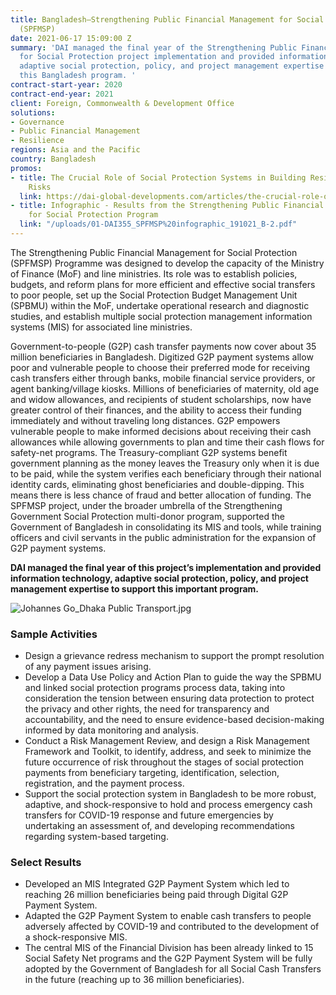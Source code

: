 ```yaml
---
title: Bangladesh—Strengthening Public Financial Management for Social Protection
  (SPFMSP)
date: 2021-06-17 15:09:00 Z
summary: 'DAI managed the final year of the Strengthening Public Financial Management
  for Social Protection project implementation and provided information technology,
  adaptive social protection, policy, and project management expertise to support
  this Bangladesh program. '
contract-start-year: 2020
contract-end-year: 2021
client: Foreign, Commonwealth & Development Office
solutions:
- Governance
- Public Financial Management
- Resilience
regions: Asia and the Pacific
country: Bangladesh
promos:
- title: The Crucial Role of Social Protection Systems in Building Resilience to Climate
    Risks
  link: https://dai-global-developments.com/articles/the-crucial-role-of-social-protection-systems-in-building-resilience-to-climate-risks
- title: Infographic - Results from the Strengthening Public Financial Management
    for Social Protection Program
  link: "/uploads/01-DAI355_SPFMSP%20infographic_191021_B-2.pdf"
---
```


The Strengthening Public Financial Management for Social Protection (SPFMSP) Programme was designed to develop the capacity of the Ministry of Finance (MoF) and line ministries. Its role was to establish policies, budgets, and reform plans for more efficient and effective social transfers to poor people, set up the Social Protection Budget Management Unit (SPBMU) within the MoF, undertake operational research and diagnostic studies, and establish multiple social protection management information systems (MIS) for associated line ministries.

Government-to-people (G2P) cash transfer payments now cover about 35 million beneficiaries in Bangladesh. Digitized G2P payment systems allow poor and vulnerable people to choose their preferred mode for receiving cash transfers either through banks, mobile financial service providers, or agent banking/village kiosks. Millions of beneficiaries of maternity, old age and widow allowances, and recipients of student scholarships, now have greater control of their finances, and the ability to access their funding immediately and without traveling long distances. G2P empowers vulnerable people to make informed decisions about receiving their cash allowances while allowing governments to plan and time their cash flows for safety-net programs. The Treasury-compliant G2P systems benefit government planning as the money leaves the Treasury only when it is due to be paid, while the system verifies each beneficiary through their national identity cards, eliminating ghost beneficiaries and double-dipping. This means there is less chance of fraud and better allocation of funding. The SPFMSP project, under the broader umbrella of the Strengthening Government Social Protection multi-donor program, supported the Government of Bangladesh in consolidating its MIS and tools, while training officers and civil servants in the public administration for the expansion of G2P payment systems.

**DAI managed the final year of this project’s implementation and provided information technology, adaptive social protection, policy, and project management expertise to support this important program.**

![Johannes Go_Dhaka Public Transport.jpg](/uploads/Johannes%20Go_Dhaka%20Public%20Transport.jpg)

### Sample Activities

* Design a grievance redress mechanism to support the prompt resolution of any payment issues arising.
* Develop a Data Use Policy and Action Plan to guide the way the SPBMU and linked social protection programs process data, taking into consideration the tension between ensuring data protection to protect the privacy and other rights, the need for transparency and accountability, and the need to ensure evidence-based decision-making informed by data monitoring and analysis.
* Conduct a Risk Management Review, and design a Risk Management Framework and Toolkit, to identify, address, and seek to minimize the future occurrence of risk throughout the stages of social protection payments from beneficiary targeting, identification, selection, registration, and the payment process.
* Support the social protection system in Bangladesh to be more robust, adaptive, and shock-responsive to hold and process emergency cash transfers for COVID-19 response and future emergencies by undertaking an assessment of, and developing recommendations regarding system-based targeting.

### Select Results

* Developed an MIS Integrated G2P Payment System which led to reaching 26 million beneficiaries being paid through Digital G2P Payment System.
* Adapted the G2P Payment System to enable cash transfers to people adversely affected by COVID-19 and contributed to the development of a shock-responsive MIS.
* The central MIS of the Financial Division has been already linked to 15 Social Safety Net programs and the G2P Payment System will be fully adopted by the Government of Bangladesh for all Social Cash Transfers in the future (reaching up to 36 million beneficiaries).

